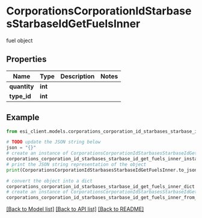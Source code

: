 # CorporationsCorporationIdStarbasesStarbaseIdGetFuelsInner

fuel object

## Properties

Name | Type | Description | Notes
------------ | ------------- | ------------- | -------------
**quantity** | **int** |  | 
**type_id** | **int** |  | 

## Example

```python
from esi_client.models.corporations_corporation_id_starbases_starbase_id_get_fuels_inner import CorporationsCorporationIdStarbasesStarbaseIdGetFuelsInner

# TODO update the JSON string below
json = "{}"
# create an instance of CorporationsCorporationIdStarbasesStarbaseIdGetFuelsInner from a JSON string
corporations_corporation_id_starbases_starbase_id_get_fuels_inner_instance = CorporationsCorporationIdStarbasesStarbaseIdGetFuelsInner.from_json(json)
# print the JSON string representation of the object
print(CorporationsCorporationIdStarbasesStarbaseIdGetFuelsInner.to_json())

# convert the object into a dict
corporations_corporation_id_starbases_starbase_id_get_fuels_inner_dict = corporations_corporation_id_starbases_starbase_id_get_fuels_inner_instance.to_dict()
# create an instance of CorporationsCorporationIdStarbasesStarbaseIdGetFuelsInner from a dict
corporations_corporation_id_starbases_starbase_id_get_fuels_inner_from_dict = CorporationsCorporationIdStarbasesStarbaseIdGetFuelsInner.from_dict(corporations_corporation_id_starbases_starbase_id_get_fuels_inner_dict)
```
[[Back to Model list]](../README.md#documentation-for-models) [[Back to API list]](../README.md#documentation-for-api-endpoints) [[Back to README]](../README.md)



